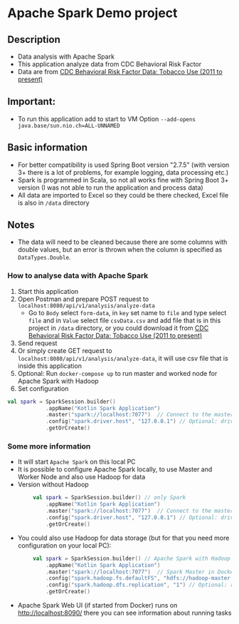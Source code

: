 # Apache Spark Demo project

## Description
- Data analysis with Apache Spark
- This application analyze data from CDC Behavioral Risk Factor
- Data are from [CDC Behavioral Risk Factor Data: Tobacco Use (2011 to present)](https://data.cdc.gov/Survey-Data/Behavioral-Risk-Factor-Data-Tobacco-Use-2011-to-pr/wsas-xwh5/about_data)

## Important:
- To run this application add to start to VM Option `--add-opens java.base/sun.nio.ch=ALL-UNNAMED`

## Basic information
- For better compatibility is used Spring Boot version "2.7.5" (with version 3+ there is a lot of problems, for example logging, data processing etc.)
- Spark is programmed in Scala, so not all works fine with Spring Boot 3+ version (I was not able to run the application and process data)
- All data are imported to Excel so they could be there checked, Excel file is also in `/data` directory

## Notes
- The data will need to be cleaned because there are some columns with double values, but an error is thrown when the column is specified as `DataTypes.Double`.

### How to analyse data with Apache Spark

1. Start this application
2. Open Postman and prepare POST request to `localhost:8080/api/v1/analysis/analyze-data`
    - Go to `Body` select `form-data`, in `key` set name to `file` and type select `file` and in `Value` select file `csvData.csv` and add file
      that is in this project in `/data` directory, or you could download it from [CDC Behavioral Risk Factor Data: Tobacco Use (2011 to present)](https://data.cdc.gov/Survey-Data/Behavioral-Risk-Factor-Data-Tobacco-Use-2011-to-pr/wsas-xwh5/about_data)
3. Send request
4. Or simply create GET request to `localhost:8080/api/v1/analysis/analyze-data`, it will use csv file that is inside this application
5. Optional: Run `docker-compose up` to run master and worked node for Apache Spark with Hadoop
6. Set configuration
```kotlin
val spark = SparkSession.builder()
            .appName("Kotlin Spark Application")
            .master("spark://localhost:7077")  // Connect to the master in Docker
            .config("spark.driver.host", "127.0.0.1") // Optional: driver host must be accessible
            .getOrCreate()
```

### Some more information
- It will start `Apache Spark` on this local PC
- It is possible to configure Apache Spark locally, to use Master and Worker Node and also use Hadoop for data
- Version without Hadoop
```kotlin
        val spark = SparkSession.builder() // only Spark
            .appName("Kotlin Spark Application")
            .master("spark://localhost:7077")  // Connect to the master in Docker
            .config("spark.driver.host", "127.0.0.1") // Optional: driver host must be accessible
            .getOrCreate()
```
- You could also use Hadoop for data storage (but for that you need more configuration on your local PC):
```kotlin
        val spark = SparkSession.builder() // Apache Spark with Hadoop
            .appName("Kotlin Spark Application")
            .master("spark://localhost:7077")  // Spark Master in Docker
            .config("spark.hadoop.fs.defaultFS", "hdfs://hadoop-master:9000") // Namenode address
            .config("spark.hadoop.dfs.replication", "1") // Optional: replication factor
            .getOrCreate()
```
- Apache Spark Web UI (if started from Docker) runs on [http://localhost:8090/](http://localhost:8090/) there you can see information about running tasks

